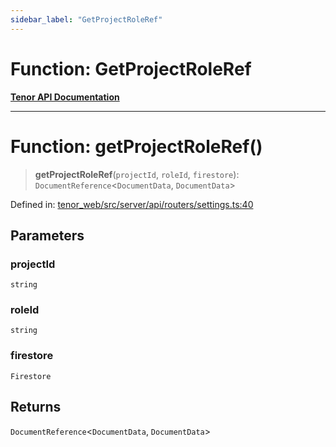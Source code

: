 ```yaml
---
sidebar_label: "GetProjectRoleRef"
---
```


# Function: GetProjectRoleRef

[**Tenor API Documentation**](../../README.md)

***

# Function: getProjectRoleRef()

> **getProjectRoleRef**(`projectId`, `roleId`, `firestore`): `DocumentReference`\<`DocumentData`, `DocumentData`\>

Defined in: [tenor\_web/src/server/api/routers/settings.ts:40](https://github.com/Apantli/Tenor/blob/13fa9fcda7db4a7cf51b72ac1fe195cb0c47631e/tenor_web/src/server/api/routers/settings.ts#L40)

## Parameters

### projectId

`string`

### roleId

`string`

### firestore

`Firestore`

## Returns

`DocumentReference`\<`DocumentData`, `DocumentData`\>
